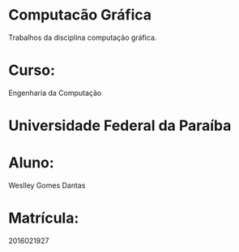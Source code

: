 # Computacão Gráfica
Trabalhos da disciplina computação gráfica.
# Curso:
Engenharia da Computação
# Universidade Federal da Paraíba
# Aluno:
Weslley Gomes Dantas
# Matrícula:
2016021927

